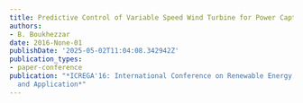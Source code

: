 ```yaml
---
title: Predictive Control of Variable Speed Wind Turbine for Power Capture Optimization
authors:
- B. Boukhezzar
date: 2016-None-01
publishDate: '2025-05-02T11:04:08.342942Z'
publication_types:
- paper-conference
publication: "*ICREGA'16: International Conference on Renewable Energy Generation
  and Application*"
---
```


